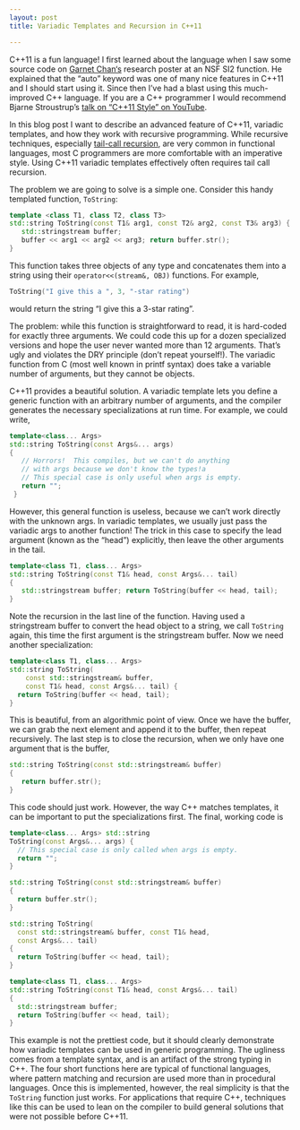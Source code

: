 ```yaml
---
layout: post
title: Variadic Templates and Recursion in C++11

---
```



C++11 is a fun language! I first learned about the language when I saw some
source code on [Garnet Chan‘s][ProfGarnetChan]
 research poster at an NSF SI2 function. He
explained that the “auto” keyword was one of many nice features in C++11 and I
should start using it. Since then I’ve had a blast using this much-improved C++
language. If you are a C++ programmer I would recommend Bjarne Stroustrup’s
[talk on  “C++11 Style” on YouTube][C++Style].

In this blog post I want to describe an advanced feature of C++11, variadic
templates, and how they work with recursive programming. 
While recursive techniques, especially [tail-call recursion][TailCall],
are very common in functional
languages, most C programmers are more comfortable with an imperative style.
Using C++11 variadic templates effectively often requires tail call recursion.

The problem we are going to solve is a simple one. Consider this handy templated
function, `ToString`:

~~~ cpp
template <class T1, class T2, class T3>
std::string ToString(const T1& arg1, const T2& arg2, const T3& arg3) {
   std::stringstream buffer;
   buffer << arg1 << arg2 << arg3; return buffer.str(); 
}
~~~

This function takes three objects of any type and concatenates them into a 
string using their `operator<<(stream&, OBJ)` functions. For example,

~~~ cpp
ToString("I give this a ", 3, "-star rating")
~~~

would return the string “I give this a 3-star rating”.

The problem: while this function is straightforward to read, it is hard-coded
for exactly three arguments. We could code this up for a dozen specialized
versions and hope the user never wanted more than 12 arguments. That’s ugly and
violates the DRY principle (don’t repeat yourself!). The variadic function from
C (most well known in printf syntax) does take a variable number of arguments,
but they cannot be objects.

C++11 provides a beautiful solution. A variadic template lets you define a
generic function with an arbitrary number of arguments, and the compiler
generates the necessary specializations at run time. For example, we could
write,

~~~ cpp
template<class... Args>
std::string ToString(const Args&... args)
{
   // Horrors!  This compiles, but we can't do anything  
   // with args because we don't know the types!a
   // This special case is only useful when args is empty. 
   return ""; 
 }
~~~

However, this general function is useless, because we can’t work directly with
the unknown args. In variadic templates, we usually just pass the variadic args
to another function! The trick in this case to specify the lead argument (known
as the “head”) explicitly, then leave the other arguments in the tail.

~~~ cpp
template<class T1, class... Args> 
std::string ToString(const T1& head, const Args&... tail) 
{
   std::stringstream buffer; return ToString(buffer << head, tail);
}
~~~

Note the recursion in the last line of the function.
Having used a stringstream buffer to convert the head object to a 
string, we call `ToString` again, this time the first argument is the 
stringstream buffer.
Now we need another specialization:

~~~ cpp
template<class T1, class... Args>
std::string ToString(
    const std::stringstream& buffer,
    const T1& head, const Args&... tail) {
  return ToString(buffer << head, tail);
}
~~~

This is beautiful, from an algorithmic point of view. Once we have the
buffer, we can grab the next element and append it to the buffer, then repeat
recursively. The last step is to close the recursion, when we only have one
argument that is the buffer,

~~~ cpp
std::string ToString(const std::stringstream& buffer) 
{
   return buffer.str();
}
~~~

This code should just work. However, the way C++ matches templates, it can be
important to put the specializations first. The final, working code is

~~~ cpp
template<class... Args> std::string
ToString(const Args&... args) {
  // This special case is only called when args is empty.
  return ""; 
}

std::string ToString(const std::stringstream& buffer)
{ 
  return buffer.str(); 
}

std::string ToString(
  const std::stringstream& buffer, const T1& head, 
  const Args&... tail)
{ 
  return ToString(buffer << head, tail); 
}

template<class T1, class... Args>
std::string ToString(const T1& head, const Args&... tail)
{ 
  std::stringstream buffer; 
  return ToString(buffer << head, tail);
}
~~~

This example is not the prettiest code, but it should clearly
demonstrate how variadic templates can be used in generic programming. The
ugliness comes from a template syntax, and is an artifact of the strong typing
in C++. The four short functions here are typical of functional languages, where
pattern matching and recursion are used more than in procedural languages.  Once
this is implemented, however, 
the real simplicity is that the `ToString` function
just works. For applications that require  C++, techniques like this can be used
to lean on the compiler to build general solutions that were not possible before
C++11.

[ProfGarnetChan]: http://chemists.princeton.edu/chan/
[C++Style]: http://youtu.be/0iWb_qi2-uI
[TailCall]: http://en.wikipedia.org/wiki/Tail_call
